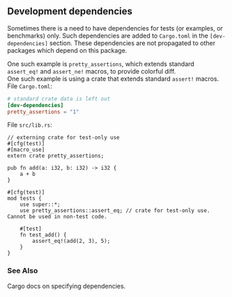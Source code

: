 ## Development dependencies

Sometimes there is a need to have dependencies for tests (or examples,
or benchmarks) only. Such dependencies are added to `Cargo.toml` in the
`[dev-dependencies]` section. These dependencies are not propagated to
other packages which depend on this package.

One such example is
`pretty_assertions`,
which extends standard `assert_eq!` and `assert_ne!` macros, to provide
colorful diff.\
One such example is using a crate that extends standard `assert!`
macros.\
File `Cargo.toml`:

``` toml
# standard crate data is left out
[dev-dependencies]
pretty_assertions = "1"
```

File `src/lib.rs`:

``` {.rust .ignore}
// externing crate for test-only use
#[cfg(test)]
#[macro_use]
extern crate pretty_assertions;

pub fn add(a: i32, b: i32) -> i32 {
    a + b
}

#[cfg(test)]
mod tests {
    use super::*;
    use pretty_assertions::assert_eq; // crate for test-only use. Cannot be used in non-test code.

    #[test]
    fn test_add() {
        assert_eq!(add(2, 3), 5);
    }
}
```

### See Also

Cargo docs on
specifying dependencies.



